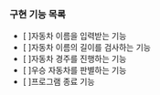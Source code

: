 ### 구현 기능 목록

- [ ]자동차 이름을 입력받는 기능
- [ ]자동차 이름의 길이를 검사하는 기능
- [ ]자동차 경주를 진행하는 기능
- [ ]우승 자동차를 판별하는 기능
- [ ]프로그램 종료 기능
